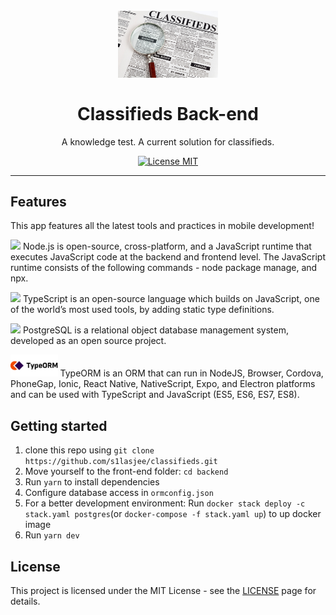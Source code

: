 
<h1 align="center">
<br>
  <img src="./images/classified.jpg" alt="Classifieds" width="160">
<br>
<br>
  Classifieds Back-end
</h1>

<p align="center">A knowledge test. A current solution for classifieds.</p>

<p align="center">
  <a href="https://opensource.org/licenses/MIT">
    <img src="https://img.shields.io/badge/License-MIT-blue.svg" alt="License MIT">
  </a>
</p>

<hr />

## Features
This app features all the latest tools and practices in mobile development!

<img src="https://upload.wikimedia.org/wikipedia/commons/d/d9/Node.js_logo.svg" height="35" /> Node.js is open-source, cross-platform, and a JavaScript runtime that executes JavaScript code at the backend and frontend level. The JavaScript runtime consists of the following commands - node package manage, and npx.

<img src="https://upload.wikimedia.org/wikipedia/commons/thumb/4/4c/Typescript_logo_2020.svg/1200px-Typescript_logo_2020.svg.png" height="35" /> TypeScript is an open-source language which builds on JavaScript, one of the world’s most used tools, by adding static type definitions.

<img src="https://upload.wikimedia.org/wikipedia/commons/2/29/Postgresql_elephant.svg" height="35" /> PostgreSQL is a relational object database management system, developed as an open source project.

<img src="https://github.com/typeorm/typeorm/raw/master/resources/logo_big.png" height="35" /> TypeORM is an ORM that can run in NodeJS, Browser, Cordova, PhoneGap, Ionic, React Native, NativeScript, Expo, and Electron platforms and can be used with TypeScript and JavaScript (ES5, ES6, ES7, ES8).



## Getting started

1. clone this repo using `git clone https://github.com/s1lasjee/classifieds.git`
2. Move yourself to the front-end folder: `cd backend`
3. Run `yarn` to install dependencies
4. Configure database access in `ormconfig.json`
5. For a better development environment: Run `docker stack deploy -c stack.yaml postgres`(or `docker-compose -f stack.yaml up`) to up docker image
6. Run `yarn dev`

## License

This project is licensed under the MIT License - see the [LICENSE](https://opensource.org/licenses/MIT) page for details.
